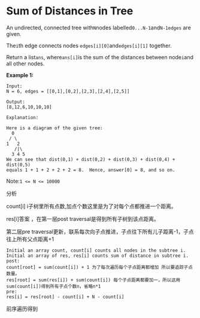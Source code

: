 # Sum of Distances in Tree

An undirected, connected tree with`N`nodes labelled`0...N-1`and`N-1edges` are given.

The`i`th edge connects nodes `edges[i][0]`and`edges[i][1]` together.

Return a list`ans`, where`ans[i]`is the sum of the distances between node`i`and all other nodes.

**Example 1:**

```text
Input: 
N = 6, edges = [[0,1],[0,2],[2,3],[2,4],[2,5]]

Output: 
[8,12,6,10,10,10]

Explanation: 

Here is a diagram of the given tree:
  0
 / \
1   2
   /|\
  3 4 5
We can see that dist(0,1) + dist(0,2) + dist(0,3) + dist(0,4) + dist(0,5)
equals 1 + 1 + 2 + 2 + 2 = 8.  Hence, answer[0] = 8, and so on.
```

Note:`1 <= N <= 10000`

分析

count\[i\] i子树里所有点数,加点个数这里是为了对每个点都推进一个距离。

res\[i\]答案 ，在第一层post traversal是得到所有子树到该点距离。

第二层pre traversal更新，联系每次向子点推进，子点往下所有儿子距离-1，子点往上所有父点距离+1

```text
Initial an array count, count[i] counts all nodes in the subtree i.
Initial an array of res, res[i] counts sum of distance in subtree i.
post:
count[root] = sum(count[i]) + 1 为了每次遍历每个子点距离都增加 所以要追踪子点数量。
res[root] = sum(res[i]) + sum(count[i]) 每个子点距离都要加一，所以这用sum(count[i])得到所有子点个数n，省略n*1
pre:
res[i] = res[root] - count[i] + N - count[i]
```

前序遍历得到

